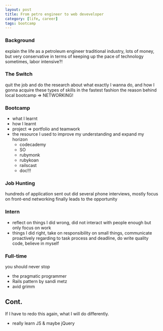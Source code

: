 ```yaml
---
layout: post
title: From petro engineer to web deveveloper
category: [life, career]
tags: bootcamp
---
```


### Background

explain the life as a petroleum engineer
traditional industry, lots of money, but very conservative in terms of keeping up the pace of technology
sometimes, labor intensive?!

### The Switch
quit the job and do the research about what exactly I wanna do, and how I gonna acquire these types of skills in the fastest fashion
the reason behind local bootcamp => NETWORKING!
### Bootcamp
- what I learnt
- how I learnt
- project => portfolio and teamwork
- the resource I used to improve my understanding and expand my horizon
  + codecademy
  + SO
  + rubymonk
  + rubykoan
  + railscast
  + doc!!!

### Job Hunting
hundreds of application sent out
did several phone interviews, mostly focus on front-end
networking finally leads to the opportunity

### Intern
- reflect on things I did wrong, did not interact with people enough but only focus on work
- things I did right, take on responsibility on small things, communicate proactively regarding to task process and deadline, do write quality code, believe in myself

### Full-time
you should never stop
- the pragmatic programmer
- Rails pattern by sandi metz
- avid grimm

## Cont.
If I have to redo this again, what I will do differently.
- really learn JS & maybe jQuery

